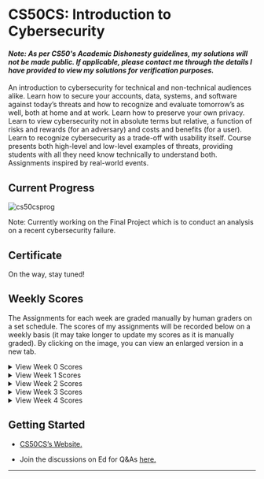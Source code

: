 # CS50CS: Introduction to Cybersecurity

#### *Note: As per CS50's Academic Dishonesty guidelines, my solutions will not be made public. If applicable, please contact me through the details I have provided to view my solutions for verification purposes.*

An introduction to cybersecurity for technical and non-technical audiences alike. Learn how to secure your accounts, data, systems, and software against today’s threats and how to recognize and evaluate tomorrow’s as well, both at home and at work. Learn how to preserve your own privacy. Learn to view cybersecurity not in absolute terms but relative, a function of risks and rewards (for an adversary) and costs and benefits (for a user). Learn to recognize cybersecurity as a trade-off with usability itself. Course presents both high-level and low-level examples of threats, providing students with all they need know technically to understand both. Assignments inspired by real-world events.

## Current Progress
![cs50csprog](https://github.com/omcodedthis/CS50CS-Scores/assets/119602009/1a074a55-44c6-4380-a694-fe4c8d1391b8)

Note: Currently working on the Final Project which is to conduct an analysis on a recent cybersecurity failure.

## Certificate
On the way, stay tuned!

## Weekly Scores
The Assignments for each week are graded manually by human graders on a set schedule. The scores of my assignments will be recorded below on a weekly basis (it may take longer to update my scores as it is manually graded). By clicking on the image, you can view an enlarged version in a new tab.

<details>
<summary>View Week 0 Scores</summary>
<img src="https://github.com/omcodedthis/CS50CS/assets/119602009/70c2c486-a2cd-414c-a4fd-f868c6dfa593"> </img>
</details>

<details><summary>View Week 1 Scores</summary>
<img src="https://github.com/omcodedthis/CS50CS/assets/119602009/9368eb41-67a6-445d-8d73-5335469b81a3"> </img>
</details>

<details>
<summary>View Week 2 Scores</summary>
<img src="https://github.com/omcodedthis/CS50CS-Scores/assets/119602009/e82bc3bf-9ca6-4460-9fe2-646610786fce"> </img>
</details>

<details><summary>View Week 3 Scores</summary>
<img src="https://github.com/omcodedthis/CS50CS-Scores/assets/119602009/03241560-c417-4612-8c41-a9282163ba87"> </img>
</details>

<details><summary>View Week 4 Scores</summary>
<img src="https://github.com/omcodedthis/CS50CS-Scores/assets/119602009/2cf21b4f-32a0-4bd2-a644-589ee1c3b228"></img>
</details>

## Getting Started

* [CS50CS’s Website.](https://cs50.harvard.edu/cybersecurity/2023/)

* Join the discussions on Ed for Q&As [here.](https://cs50.edx.org/ed)

------------------------------------------------------------------------------------------------------------------------------------------------------------------

